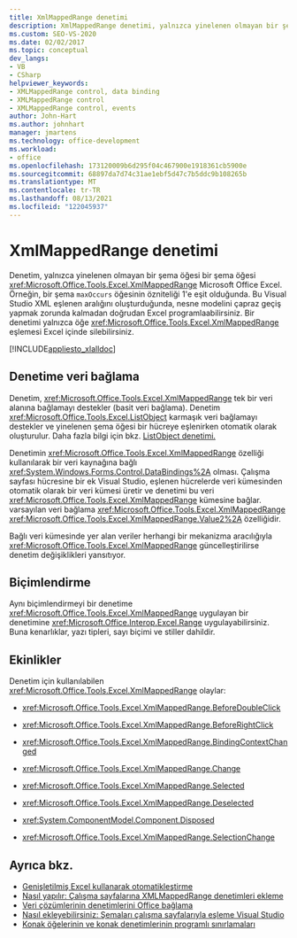 ```yaml
---
title: XmlMappedRange denetimi
description: XmlMappedRange denetimi, yalnızca yinelenen olmayan bir şema öğesi, yinelenen bir şema öğesi Microsoft Excel.
ms.custom: SEO-VS-2020
ms.date: 02/02/2017
ms.topic: conceptual
dev_langs:
- VB
- CSharp
helpviewer_keywords:
- XMLMappedRange control, data binding
- XMLMappedRange control
- XMLMappedRange control, events
author: John-Hart
ms.author: johnhart
manager: jmartens
ms.technology: office-development
ms.workload:
- office
ms.openlocfilehash: 173120009b6d295f04c467900e1918361cb5900e
ms.sourcegitcommit: 68897da7d74c31ae1ebf5d47c7b5ddc9b108265b
ms.translationtype: MT
ms.contentlocale: tr-TR
ms.lasthandoff: 08/13/2021
ms.locfileid: "122045937"
---
```

# <a name="xmlmappedrange-control"></a>XmlMappedRange denetimi
  Denetim, yalnızca yinelenen olmayan bir şema öğesi bir şema öğesi <xref:Microsoft.Office.Tools.Excel.XmlMappedRange> Microsoft Office Excel. Örneğin, bir şema `maxOccurs` öğesinin özniteliği 1'e eşit olduğunda. Bu Visual Studio XML eşlenen aralığını oluşturduğunda, nesne modelini çapraz geçiş yapmak zorunda kalmadan doğrudan Excel programlaabilirsiniz. Bir denetimi yalnızca öğe <xref:Microsoft.Office.Tools.Excel.XmlMappedRange> eşlemesi Excel içinde silebilirsiniz.

 [!INCLUDE[appliesto_xlalldoc](../vsto/includes/appliesto-xlalldoc-md.md)]

## <a name="bind-data-to-the-control"></a>Denetime veri bağlama
 Denetim, <xref:Microsoft.Office.Tools.Excel.XmlMappedRange> tek bir veri alanına bağlamayı destekler (basit veri bağlama). Denetim <xref:Microsoft.Office.Tools.Excel.ListObject> karmaşık veri bağlamayı destekler ve yinelenen şema öğesi bir hücreye eşlenirken otomatik olarak oluşturulur. Daha fazla bilgi için bkz. [ListObject denetimi.](../vsto/listobject-control.md)

 Denetimin <xref:Microsoft.Office.Tools.Excel.XmlMappedRange> özelliği kullanılarak bir veri kaynağına bağlı <xref:System.Windows.Forms.Control.DataBindings%2A> olması. Çalışma sayfası hücresine bir ek Visual Studio, eşlenen hücrelerde veri kümesinden otomatik olarak bir veri kümesi üretir ve denetimi bu veri <xref:Microsoft.Office.Tools.Excel.XmlMappedRange> kümesine bağlar. varsayılan veri bağlama <xref:Microsoft.Office.Tools.Excel.XmlMappedRange> <xref:Microsoft.Office.Tools.Excel.XmlMappedRange.Value2%2A> özelliğidir.

 Bağlı veri kümesinde yer alan veriler herhangi bir mekanizma aracılığıyla <xref:Microsoft.Office.Tools.Excel.XmlMappedRange> güncelleştirilirse denetim değişiklikleri yansıtıyor.

## <a name="formatting"></a>Biçimlendirme
 Aynı biçimlendirmeyi bir denetime <xref:Microsoft.Office.Tools.Excel.XmlMappedRange> uygulayan bir denetimine <xref:Microsoft.Office.Interop.Excel.Range> uygulayabilirsiniz. Buna kenarlıklar, yazı tipleri, sayı biçimi ve stiller dahildir.

## <a name="events"></a>Ekinlikler
 Denetim için kullanılabilen <xref:Microsoft.Office.Tools.Excel.XmlMappedRange> olaylar:

- <xref:Microsoft.Office.Tools.Excel.XmlMappedRange.BeforeDoubleClick>

- <xref:Microsoft.Office.Tools.Excel.XmlMappedRange.BeforeRightClick>

- <xref:Microsoft.Office.Tools.Excel.XmlMappedRange.BindingContextChanged>

- <xref:Microsoft.Office.Tools.Excel.XmlMappedRange.Change>

- <xref:Microsoft.Office.Tools.Excel.XmlMappedRange.Selected>

- <xref:Microsoft.Office.Tools.Excel.XmlMappedRange.Deselected>

- <xref:System.ComponentModel.Component.Disposed>

- <xref:Microsoft.Office.Tools.Excel.XmlMappedRange.SelectionChange>

## <a name="see-also"></a>Ayrıca bkz.
- [Genişletilmiş Excel kullanarak otomatikleştirme](../vsto/automating-excel-by-using-extended-objects.md)
- [Nasıl yapılır: Çalışma sayfalarına XMLMappedRange denetimleri ekleme](../vsto/how-to-add-xmlmappedrange-controls-to-worksheets.md)
- [Veri çözümlerinin denetimlerini Office bağlama](../vsto/binding-data-to-controls-in-office-solutions.md)
- [Nasıl ekleyebilirsiniz: Şemaları çalışma sayfalarıyla eşleme Visual Studio](../vsto/how-to-map-schemas-to-worksheets-inside-visual-studio.md)
- [Konak öğelerinin ve konak denetimlerinin programlı sınırlamaları](../vsto/programmatic-limitations-of-host-items-and-host-controls.md)

